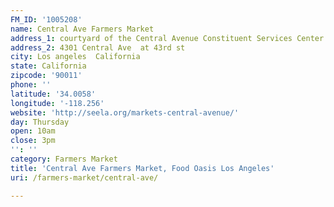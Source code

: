 ```yaml
---
FM_ID: '1005208'
name: Central Ave Farmers Market
address_1: courtyard of the Central Avenue Constituent Services Center
address_2: 4301 Central Ave  at 43rd st
city: Los angeles  California
state: California
zipcode: '90011'
phone: ''
latitude: '34.0058'
longitude: '-118.256'
website: 'http://seela.org/markets-central-avenue/'
day: Thursday
open: 10am
close: 3pm
'': ''
category: Farmers Market
title: 'Central Ave Farmers Market, Food Oasis Los Angeles'
uri: /farmers-market/central-ave/

---
```

